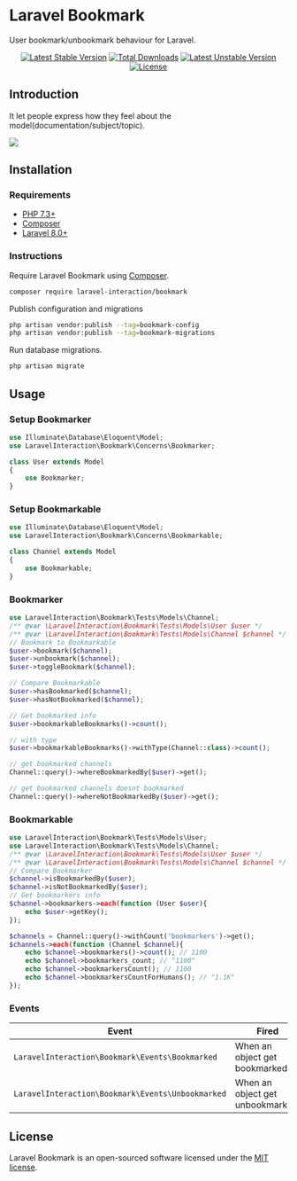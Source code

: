 # Laravel Bookmark

User bookmark/unbookmark behaviour for Laravel.

<p align="center">
<a href="https://packagist.org/packages/laravel-interaction/bookmark"><img src="https://poser.pugx.org/laravel-interaction/bookmark/v/stable.svg" alt="Latest Stable Version"></a>
<a href="https://packagist.org/packages/laravel-interaction/bookmark"><img src="https://poser.pugx.org/laravel-interaction/bookmark/downloads" alt="Total Downloads"></a>
<a href="https://packagist.org/packages/laravel-interaction/bookmark"><img src="https://poser.pugx.org/laravel-interaction/bookmark/v/unstable.svg" alt="Latest Unstable Version"></a>
<a href="https://packagist.org/packages/laravel-interaction/bookmark"><img src="https://poser.pugx.org/laravel-interaction/bookmark/license" alt="License"></a>
</p>

## Introduction

It let people express how they feel about the model(documentation/subject/topic).

![](https://img.shields.io/badge/%E2%AD%90-1.2k-green?style=social)

## Installation

### Requirements

- [PHP 7.3+](https://php.net/releases/)
- [Composer](https://getcomposer.org)
- [Laravel 8.0+](https://laravel.com/docs/releases)

### Instructions

Require Laravel Bookmark using [Composer](https://getcomposer.org).

```bash
composer require laravel-interaction/bookmark
```

Publish configuration and migrations

```bash
php artisan vendor:publish --tag=bookmark-config
php artisan vendor:publish --tag=bookmark-migrations
```

Run database migrations.

```bash
php artisan migrate
```

## Usage

### Setup Bookmarker

```php
use Illuminate\Database\Eloquent\Model;
use LaravelInteraction\Bookmark\Concerns\Bookmarker;

class User extends Model
{
    use Bookmarker;
}
```

### Setup Bookmarkable

```php
use Illuminate\Database\Eloquent\Model;
use LaravelInteraction\Bookmark\Concerns\Bookmarkable;

class Channel extends Model
{
    use Bookmarkable;
}
```

### Bookmarker

```php
use LaravelInteraction\Bookmark\Tests\Models\Channel;
/** @var \LaravelInteraction\Bookmark\Tests\Models\User $user */
/** @var \LaravelInteraction\Bookmark\Tests\Models\Channel $channel */
// Bookmark to Bookmarkable
$user->bookmark($channel);
$user->unbookmark($channel);
$user->toggleBookmark($channel);

// Compare Bookmarkable
$user->hasBookmarked($channel);
$user->hasNotBookmarked($channel);

// Get bookmarked info
$user->bookmarkableBookmarks()->count(); 

// with type
$user->bookmarkableBookmarks()->withType(Channel::class)->count(); 

// get bookmarked channels
Channel::query()->whereBookmarkedBy($user)->get();

// get bookmarked channels doesnt bookmarked
Channel::query()->whereNotBookmarkedBy($user)->get();
```

### Bookmarkable

```php
use LaravelInteraction\Bookmark\Tests\Models\User;
use LaravelInteraction\Bookmark\Tests\Models\Channel;
/** @var \LaravelInteraction\Bookmark\Tests\Models\User $user */
/** @var \LaravelInteraction\Bookmark\Tests\Models\Channel $channel */
// Compare Bookmarker
$channel->isBookmarkedBy($user); 
$channel->isNotBookmarkedBy($user);
// Get bookmarkers info
$channel->bookmarkers->each(function (User $user){
    echo $user->getKey();
});

$channels = Channel::query()->withCount('bookmarkers')->get();
$channels->each(function (Channel $channel){
    echo $channel->bookmarkers()->count(); // 1100
    echo $channel->bookmarkers_count; // "1100"
    echo $channel->bookmarkersCount(); // 1100
    echo $channel->bookmarkersCountForHumans(); // "1.1K"
});
```

### Events

| Event | Fired |
| --- | --- |
| `LaravelInteraction\Bookmark\Events\Bookmarked` | When an object get bookmarked. |
| `LaravelInteraction\Bookmark\Events\Unbookmarked` | When an object get unbookmarked. |

## License

Laravel Bookmark is an open-sourced software licensed under the [MIT license](LICENSE).
